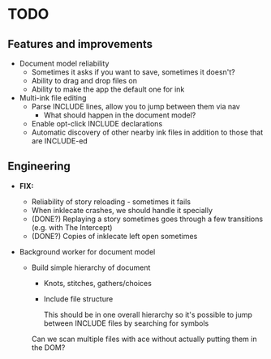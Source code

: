 # TODO

## Features and improvements

* Document model reliability
    * Sometimes it asks if you want to save, sometimes it doesn't?
    * Ability to drag and drop files on
    * Ability to make the app the default one for ink
* Multi-ink file editing
    * Parse INCLUDE lines, allow you to jump between them via nav
        * What should happen in the document model?
    * Enable opt-click INCLUDE declarations
    * Automatic discovery of other nearby ink files in addition to those that are INCLUDE-ed


## Engineering

* **FIX:**
    * Reliability of story reloading - sometimes it fails
    * When inklecate crashes, we should handle it specially
    * (DONE?) Replaying a story sometimes goes through a few transitions (e.g. with The Intercept)
    * (DONE?) Copies of inklecate left open sometimes

* Background worker for document model
    * Build simple hierarchy of document
        * Knots, stitches, gathers/choices
        * Include file structure

          This should be in one overall hierarchy so it's possible to jump between INCLUDE files by searching for symbols
    
      Can we scan multiple files with ace without actually putting them in the DOM?